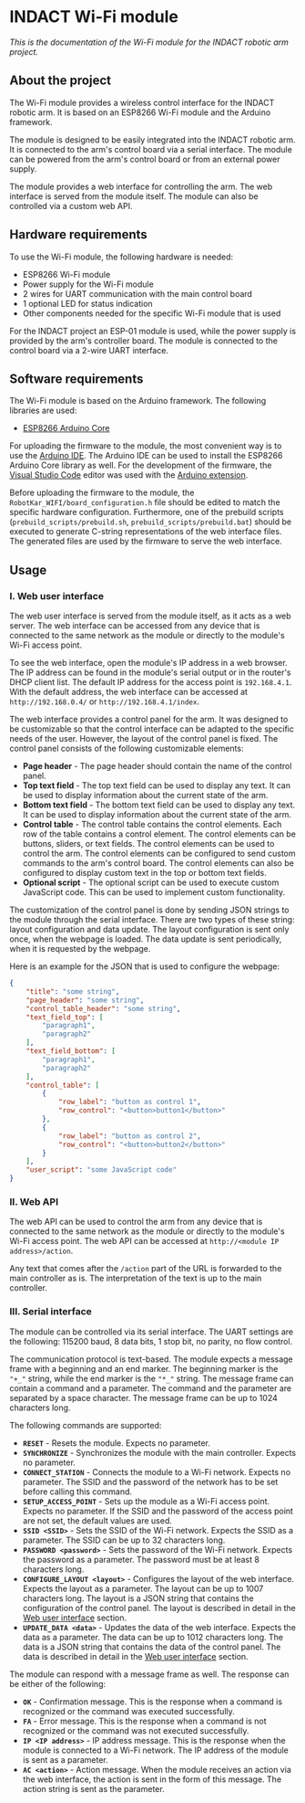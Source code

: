 # INDACT Wi-Fi module

*This is the documentation of the Wi-Fi module for the INDACT robotic arm project.*

## About the project

The Wi-Fi module provides a wireless control interface for the INDACT robotic arm. It is based on an ESP8266 Wi-Fi module and the Arduino framework.

The module is designed to be easily integrated into the INDACT robotic arm. It is connected to the arm's control board via a serial interface. The module can be powered from the arm's control board or from an external power supply.

The module provides a web interface for controlling the arm. The web interface is served from the module itself. The module can also be controlled via a custom web API.

## Hardware requirements

To use the Wi-Fi module, the following hardware is needed:

- ESP8266 Wi-Fi module
- Power supply for the Wi-Fi module
- 2 wires for UART communication with the main control board
- 1 optional LED for status indication
- Other components needed for the specific Wi-Fi module that is used

For the INDACT project an ESP-01 module is used, while the power supply is provided by the arm's controller board. The module is connected to the control board via a 2-wire UART interface.

## Software requirements

The Wi-Fi module is based on the Arduino framework. The following libraries are used:

- [ESP8266 Arduino Core](https://github.com/esp8266/Arduino "ESP8266 Arduino Core on GitHub")

For uploading the firmware to the module, the most convenient way is to use the [Arduino IDE](https://www.arduino.cc/en/software "Arduino IDE"). The Arduino IDE can be used to install the ESP8266 Arduino Core library as well. For the development of the firmware, the [Visual Studio Code](https://code.visualstudio.com/ "Visual Studio Code") editor was used with the [Arduino extension](https://marketplace.visualstudio.com/items?itemName=vsciot-vscode.vscode-arduino "Arduino extension for Visual Studio Code").

Before uploading the firmware to the module, the `RobotKar_WIFI/board_configuration.h` file should be edited to match the specific hardware configuration. Furthermore, one of the prebuild scripts (`prebuild_scripts/prebuild.sh`, `prebuild_scripts/prebuild.bat`) should be executed to generate C-string representations of the web interface files. The generated files are used by the firmware to serve the web interface.

## Usage

### I. Web user interface

The web user interface is served from the module itself, as it acts as a web server. The web interface can be accessed from any device that is connected to the same network as the module or directly to the module's Wi-Fi access point.

To see the web interface, open the module's IP address in a web browser. The IP address can be found in the module's serial output or in the router's DHCP client list. The default IP address for the access point is `192.168.4.1`. With the default address, the web interface can be accessed at `http://192.168.0.4/` or `http://192.168.4.1/index`.

The web interface provides a control panel for the arm. It was designed to be customizable so that the control interface can be adapted to the specific needs of the user. However, the layout of the control panel is fixed. The control panel consists of the following customizable elements:

- **Page header** - The page header should contain the name of the control panel.
- **Top text field** - The top text field can be used to display any text. It can be used to display information about the current state of the arm.
- **Bottom text field** - The bottom text field can be used to display any text. It can be used to display information about the current state of the arm.
- **Control table** - The control table contains the control elements. Each row of the table contains a control element. The control elements can be buttons, sliders, or text fields. The control elements can be used to control the arm. The control elements can be configured to send custom commands to the arm's control board. The control elements can also be configured to display custom text in the top or bottom text fields.
- **Optional script** - The optional script can be used to execute custom JavaScript code. This can be used to implement custom functionality.

The customization of the control panel is done by sending JSON strings to the module through the serial interface. There are two types of these string: layout configuration and data update. The layout configuration is sent only once, when the webpage is loaded. The data update is sent periodically, when it is requested by the webpage.

Here is an example for the JSON that is used to configure the webpage:

```json
{
    "title": "some string",
    "page_header": "some string",
    "control_table_header": "some string",
    "text_field_top": [
        "paragraph1",
        "paragraph2"
    ],
    "text_field_bottom": [
        "paragraph1",
        "paragraph2"
    ],
    "control_table": [
        {
            "row_label": "button as control 1",
            "row_control": "<button>button1</button>"
        },
        {
            "row_label": "button as control 2",
            "row_control": "<button>button2</button>"
        }
    ],
    "user_script": "some JavaScript code"
}
```

### II. Web API

The web API can be used to control the arm from any device that is connected to the same network as the module or directly to the module's Wi-Fi access point. The web API can be accessed at `http://<module IP address>/action`.

Any text that comes after the `/action` part of the URL is forwarded to the main controller as is. The interpretation of the text is up to the main controller.

### III. Serial interface

The module can be controlled via its serial interface. The UART settings are the following: 115200 baud, 8 data bits, 1 stop bit, no parity, no flow control.

The communication protocol is text-based. The module expects a message frame with a beginning and an end marker. The beginning marker is the `"+_"` string, while the end marker is the `"*_"` string. The message frame can contain a command and a parameter. The command and the parameter are separated by a space character. The message frame can be up to 1024 characters long.

The following commands are supported:

- **`RESET`** - Resets the module. Expects no parameter.
- **`SYNCHRONIZE`** - Synchronizes the module with the main controller. Expects no parameter.
- **`CONNECT_STATION`** - Connects the module to a Wi-Fi network. Expects no parameter. The SSID and the password of the network has to be set before calling this command.
- **`SETUP_ACCESS_POINT`** - Sets up the module as a Wi-Fi access point. Expects no parameter. If the SSID and the password of the access point are not set, the default values are used.
- **`SSID <SSID>`** - Sets the SSID of the Wi-Fi network. Expects the SSID as a parameter. The SSID can be up to 32 characters long.
- **`PASSWORD <password>`** - Sets the password of the Wi-Fi network. Expects the password as a parameter. The password must be at least 8 characters long.
- **`CONFIGURE_LAYOUT <layout>`** - Configures the layout of the web interface. Expects the layout as a parameter. The layout can be up to 1007 characters long. The layout is a JSON string that contains the configuration of the control panel. The layout is described in detail in the [Web user interface](#i-web-user-interface) section.
- **`UPDATE_DATA <data>`** - Updates the data of the web interface. Expects the data as a parameter. The data can be up to 1012 characters long. The data is a JSON string that contains the data of the control panel. The data is described in detail in the [Web user interface](#i-web-user-interface) section.

The module can respond with a message frame as well. The response can be either of the following:

- **`OK`** - Confirmation message. This is the response when a command is recognized or the command was executed successfully.
- **`FA`** - Error message. This is the response when a command is not recognized or the command was not executed successfully.
- **`IP <IP address>`** - IP address message. This is the response when the module is connected to a Wi-Fi network. The IP address of the module is sent as a parameter.
- **`AC <action>`** - Action message. When the module receives an action via the web interface, the action is sent in the form of this message. The action string is sent as the parameter.
